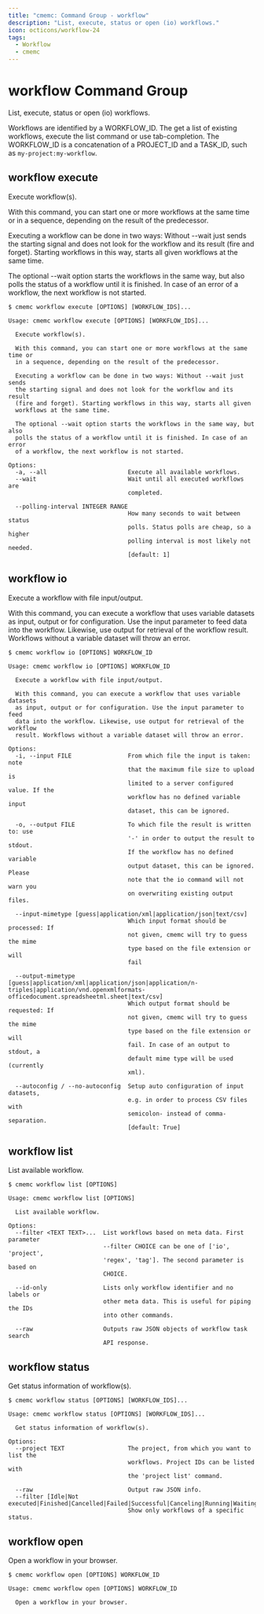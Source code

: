 ```yaml
---
title: "cmemc: Command Group - workflow"
description: "List, execute, status or open (io) workflows."
icon: octicons/workflow-24
tags:
  - Workflow
  - cmemc
---
```

# workflow Command Group

List, execute, status or open (io) workflows.

Workflows are identified by a WORKFLOW_ID. The get a list of existing
workflows, execute the list command or use tab-completion.
The WORKFLOW_ID is a concatenation of a PROJECT_ID and a TASK_ID, such as
`my-project:my-workflow`.

## workflow execute

Execute workflow(s).

With this command, you can start one or more workflows at the same time or
in a sequence, depending on the result of the predecessor.

Executing a workflow can be done in two ways: Without --wait just sends
the starting signal and does not look for the workflow and its result
(fire and forget). Starting workflows in this way, starts all given
workflows at the same time.

The optional --wait option starts the workflows in the same way, but also
polls the status of a workflow until it is finished. In case of an error of
a workflow, the next workflow is not started.

```shell-session
$ cmemc workflow execute [OPTIONS] [WORKFLOW_IDS]...
```

```text
Usage: cmemc workflow execute [OPTIONS] [WORKFLOW_IDS]...

  Execute workflow(s).

  With this command, you can start one or more workflows at the same time or
  in a sequence, depending on the result of the predecessor.

  Executing a workflow can be done in two ways: Without --wait just sends
  the starting signal and does not look for the workflow and its result
  (fire and forget). Starting workflows in this way, starts all given
  workflows at the same time.

  The optional --wait option starts the workflows in the same way, but also
  polls the status of a workflow until it is finished. In case of an error
  of a workflow, the next workflow is not started.

Options:
  -a, --all                       Execute all available workflows.
  --wait                          Wait until all executed workflows are
                                  completed.

  --polling-interval INTEGER RANGE
                                  How many seconds to wait between status
                                  polls. Status polls are cheap, so a higher
                                  polling interval is most likely not needed.
                                  [default: 1]
```
## workflow io

Execute a workflow with file input/output.

With this command, you can execute a workflow that uses variable datasets
as input, output or for configuration. Use the input parameter to feed
data into the workflow. Likewise, use output for retrieval of the workflow
result. Workflows without a variable dataset will throw an error.

```shell-session
$ cmemc workflow io [OPTIONS] WORKFLOW_ID
```

```text
Usage: cmemc workflow io [OPTIONS] WORKFLOW_ID

  Execute a workflow with file input/output.

  With this command, you can execute a workflow that uses variable datasets
  as input, output or for configuration. Use the input parameter to feed
  data into the workflow. Likewise, use output for retrieval of the workflow
  result. Workflows without a variable dataset will throw an error.

Options:
  -i, --input FILE                From which file the input is taken: note
                                  that the maximum file size to upload is
                                  limited to a server configured value. If the
                                  workflow has no defined variable input
                                  dataset, this can be ignored.

  -o, --output FILE               To which file the result is written to: use
                                  '-' in order to output the result to stdout.
                                  If the workflow has no defined variable
                                  output dataset, this can be ignored. Please
                                  note that the io command will not warn you
                                  on overwriting existing output files.

  --input-mimetype [guess|application/xml|application/json|text/csv]
                                  Which input format should be processed: If
                                  not given, cmemc will try to guess the mime
                                  type based on the file extension or will
                                  fail

  --output-mimetype [guess|application/xml|application/json|application/n-triples|application/vnd.openxmlformats-officedocument.spreadsheetml.sheet|text/csv]
                                  Which output format should be requested: If
                                  not given, cmemc will try to guess the mime
                                  type based on the file extension or will
                                  fail. In case of an output to stdout, a
                                  default mime type will be used (currently
                                  xml).

  --autoconfig / --no-autoconfig  Setup auto configuration of input datasets,
                                  e.g. in order to process CSV files with
                                  semicolon- instead of comma-separation.
                                  [default: True]
```
## workflow list

List available workflow.

```shell-session
$ cmemc workflow list [OPTIONS]
```

```text
Usage: cmemc workflow list [OPTIONS]

  List available workflow.

Options:
  --filter <TEXT TEXT>...  List workflows based on meta data. First parameter
                           --filter CHOICE can be one of ['io', 'project',
                           'regex', 'tag']. The second parameter is based on
                           CHOICE.

  --id-only                Lists only workflow identifier and no labels or
                           other meta data. This is useful for piping the IDs
                           into other commands.

  --raw                    Outputs raw JSON objects of workflow task search
                           API response.
```
## workflow status

Get status information of workflow(s).

```shell-session
$ cmemc workflow status [OPTIONS] [WORKFLOW_IDS]...
```

```text
Usage: cmemc workflow status [OPTIONS] [WORKFLOW_IDS]...

  Get status information of workflow(s).

Options:
  --project TEXT                  The project, from which you want to list the
                                  workflows. Project IDs can be listed with
                                  the 'project list' command.

  --raw                           Output raw JSON info.
  --filter [Idle|Not executed|Finished|Cancelled|Failed|Successful|Canceling|Running|Waiting]
                                  Show only workflows of a specific status.
```
## workflow open

Open a workflow in your browser.

```shell-session
$ cmemc workflow open [OPTIONS] WORKFLOW_ID
```

```text
Usage: cmemc workflow open [OPTIONS] WORKFLOW_ID

  Open a workflow in your browser.
```
